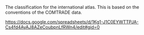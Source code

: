 The classification for the international atlas. This is based on the
conventions of the COMTRADE data.

https://docs.google.com/spreadsheets/d/1Kg1-J1C0EYWTTPJA-Cs4fd4AyAJ8AZeCoubpnLfRWn4/edit#gid=0
